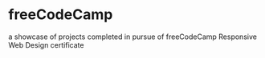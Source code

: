 # freeCodeCamp
a showcase of projects completed in pursue of freeCodeCamp Responsive Web Design certificate
